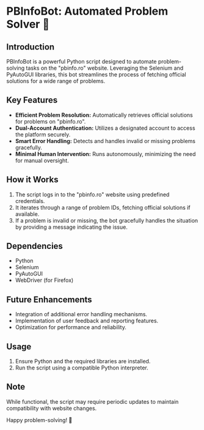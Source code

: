 # PBInfoBot: Automated Problem Solver 🤖

## Introduction
PBInfoBot is a powerful Python script designed to automate problem-solving tasks on the "pbinfo.ro" website. Leveraging the Selenium and PyAutoGUI libraries, this bot streamlines the process of fetching official solutions for a wide range of problems.

## Key Features
- **Efficient Problem Resolution:** Automatically retrieves official solutions for problems on "pbinfo.ro".
- **Dual-Account Authentication:** Utilizes a designated account to access the platform securely.
- **Smart Error Handling:** Detects and handles invalid or missing problems gracefully.
- **Minimal Human Intervention:** Runs autonomously, minimizing the need for manual oversight.

## How it Works
1. The script logs in to the "pbinfo.ro" website using predefined credentials.
2. It iterates through a range of problem IDs, fetching official solutions if available.
3. If a problem is invalid or missing, the bot gracefully handles the situation by providing a message indicating the issue.

## Dependencies
- Python
- Selenium
- PyAutoGUI
- WebDriver (for Firefox)

## Future Enhancements
- Integration of additional error handling mechanisms.
- Implementation of user feedback and reporting features.
- Optimization for performance and reliability.

## Usage
1. Ensure Python and the required libraries are installed.
2. Run the script using a compatible Python interpreter.

## Note
While functional, the script may require periodic updates to maintain compatibility with website changes.

Happy problem-solving! 🚀
